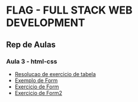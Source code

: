 # FLAG - FULL STACK WEB DEVELOPMENT
## Rep de Aulas
### Aula 3 - html-css

- [Resolucao de exercicio de tabela](/html_css/aula3/resolucao_tabela/index.html)
- [Exemplo de Form](/html_css/aula3/form/form_exemplo.html)
- [Exercicio de Form](/html_css/aula3/ex1/exercicio_de_form.html)
- [Exercicio de Form2](/html_css/aula3/ex2/exercicio_de_form2.html)


